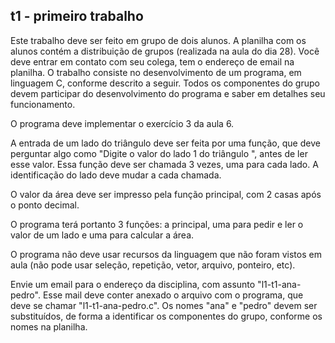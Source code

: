 ## t1 - primeiro trabalho

Este trabalho deve ser feito em grupo de dois alunos.
A planilha com os alunos contém a distribuição de grupos (realizada na aula do dia 28). 
Você deve entrar em contato com seu colega, tem o endereço de email na planilha.
O trabalho consiste no desenvolvimento de um programa, em linguagem C, conforme descrito a seguir.
Todos os componentes do grupo devem participar do desenvolvimento do programa e saber em detalhes seu funcionamento.

O programa deve implementar o exercício 3 da aula 6.

A entrada de um lado do triângulo deve ser feita por uma função, que deve perguntar algo como "Digite o valor do lado 1 do triângulo ", antes de ler esse valor.
Essa função deve ser chamada 3 vezes, uma para cada lado.
A identificação do lado deve mudar a cada chamada.

O valor da área deve ser impresso pela função principal, com 2 casas após o ponto decimal.

O programa terá portanto 3 funções: a principal, uma para pedir e ler o valor de um lado e uma para calcular a área.

O programa não deve usar recursos da linguagem que não foram vistos em aula (não pode usar seleção, repetição, vetor, arquivo, ponteiro, etc).

Envie um email para o endereço da disciplina, com assunto "l1-t1-ana-pedro".
Esse mail deve conter anexado o arquivo com o programa, que deve se chamar "l1-t1-ana-pedro.c".
Os nomes "ana" e "pedro" devem ser substituídos, de forma a identificar os componentes do grupo, conforme os nomes na planilha.

